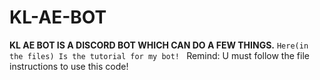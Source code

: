# KL-AE-BOT
**KL AE BOT IS A DISCORD BOT WHICH CAN DO A FEW THINGS.**
`Here(in the files) Is the tutorial for my bot! `
Remind: U must follow the file instructions to use this code! 
